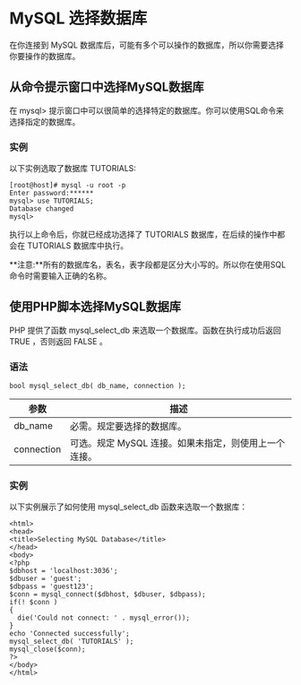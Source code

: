 
# MySQL 选择数据库

在你连接到 MySQL 数据库后，可能有多个可以操作的数据库，所以你需要选择你要操作的数据库。

## 从命令提示窗口中选择MySQL数据库

在 mysql&gt; 提示窗口中可以很简单的选择特定的数据库。你可以使用SQL命令来选择指定的数据库。

### 实例

以下实例选取了数据库 TUTORIALS:

```
[root@host]# mysql -u root -p
Enter password:******
mysql> use TUTORIALS;
Database changed
mysql>

```

执行以上命令后，你就已经成功选择了 TUTORIALS 数据库，在后续的操作中都会在 TUTORIALS 数据库中执行。

**注意:**所有的数据库名，表名，表字段都是区分大小写的。所以你在使用SQL命令时需要输入正确的名称。

## 使用PHP脚本选择MySQL数据库

PHP 提供了函数 mysql_select_db 来选取一个数据库。函数在执行成功后返回 TRUE ，否则返回 FALSE 。

### 语法

```
bool mysql_select_db( db_name, connection );

```

| 参数 | 描述 |
| --- | --- |
| db_name | 必需。规定要选择的数据库。 |
| connection | 可选。规定 MySQL 连接。如果未指定，则使用上一个连接。 |

### 实例

以下实例展示了如何使用 mysql_select_db 函数来选取一个数据库：

```
<html>
<head>
<title>Selecting MySQL Database</title>
</head>
<body>
<?php
$dbhost = 'localhost:3036';
$dbuser = 'guest';
$dbpass = 'guest123';
$conn = mysql_connect($dbhost, $dbuser, $dbpass);
if(! $conn )
{
  die('Could not connect: ' . mysql_error());
}
echo 'Connected successfully';
mysql_select_db( 'TUTORIALS' );
mysql_close($conn);
?>
</body>
</html>

```


